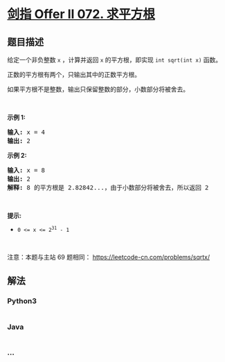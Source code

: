 # [剑指 Offer II 072. 求平方根](https://leetcode-cn.com/problems/jJ0w9p)

## 题目描述

<!-- 这里写题目描述 -->

<p>给定一个非负整数 <code>x</code> ，计算并返回 <code>x</code> 的平方根，即实现&nbsp;<code>int sqrt(int x)</code>&nbsp;函数。</p>

<p>正数的平方根有两个，只输出其中的正数平方根。</p>

<p>如果平方根不是整数，输出只保留整数的部分，小数部分将被舍去。</p>

<p>&nbsp;</p>

<p><strong>示例 1:</strong></p>

<pre>
<strong>输入:</strong> x = 4
<strong>输出:</strong> 2
</pre>

<p><strong>示例 2:</strong></p>

<pre>
<strong>输入:</strong> x = 8
<strong>输出:</strong> 2
<strong>解释:</strong> 8 的平方根是 2.82842...，由于小数部分将被舍去，所以返回 2
</pre>

<p>&nbsp;</p>

<p><strong>提示:</strong></p>

<ul>
	<li><meta charset="UTF-8" /><code>0 &lt;= x &lt;= 2<sup>31</sup>&nbsp;- 1</code></li>
</ul>

<p>&nbsp;</p>

<p><meta charset="UTF-8" />注意：本题与主站 69&nbsp;题相同：&nbsp;<a href="https://leetcode-cn.com/problems/sqrtx/">https://leetcode-cn.com/problems/sqrtx/</a></p>


## 解法

<!-- 这里可写通用的实现逻辑 -->

<!-- tabs:start -->

### **Python3**

<!-- 这里可写当前语言的特殊实现逻辑 -->

```python

```

### **Java**

<!-- 这里可写当前语言的特殊实现逻辑 -->

```java

```

### **...**

```

```

<!-- tabs:end -->
